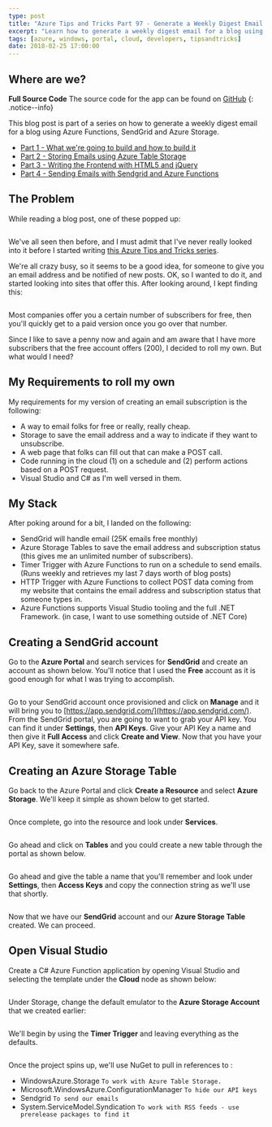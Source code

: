 ```yaml
---
type: post
title: "Azure Tips and Tricks Part 97 - Generate a Weekly Digest Email for a Blog using Azure Functions, SendGrid and Azure Storage"
excerpt: "Learn how to generate a weekly digest email for a blog using Azure Functions, SendGrid and Azure Storage"
tags: [azure, windows, portal, cloud, developers, tipsandtricks]
date: 2018-02-25 17:00:00
---
```


## Where are we?

**Full Source Code** The source code for the app can be found on [GitHub](https://github.com/mbcrump/EmailSubscription)
{: .notice--info}

This blog post is part of a series on how to generate a weekly digest email for a blog using Azure Functions, SendGrid and Azure Storage. 

* [Part 1 - What we're going to build and how to build it](http://www.michaelcrump.net/azure-tips-and-tricks97/)
* [Part 2 - Storing Emails using Azure Table Storage](http://www.michaelcrump.net/azure-tips-and-tricks98/)
* [Part 3 - Writing the Frontend with HTML5 and jQuery](http://www.michaelcrump.net/azure-tips-and-tricks99/)
* [Part 4 - Sending Emails with Sendgrid and Azure Functions](http://www.michaelcrump.net/azure-tips-and-tricks100/)

## The Problem

While reading a blog post, one of these popped up: 

<img :src="$withBase('/files/emailsub1.png')">

We've all seen then before, and I must admit that I've never really looked into it before I started writing [this Azure Tips and Tricks series](https://michaelcrump.net/azure-tips-and-tricks-complete-list/). 

We're all crazy busy, so it seems to be a good idea, for someone to give you an email address and be notified of new posts. OK, so I wanted to do it, and started looking into sites that offer this. After looking around, I kept finding this:

<img :src="$withBase('/files/emailsub2.png')">

Most companies offer you a certain number of subscribers for free, then you'll quickly get to a paid version once you go over that number. 

Since I like to save a penny now and again and am aware that I have more subscribers that the free account offers (200), I decided to roll my own. But what would I need? 

## My Requirements to roll my own

My requirements for my version of creating an email subscription is the following: 

* A way to email folks for free or really, really cheap.
* Storage to save the email address and a way to indicate if they want to unsubscribe.
* A web page that folks can fill out that can make a POST call.
* Code running in the cloud (1) on a schedule and (2) perform actions based on a POST request.
* Visual Studio and C# as I'm well versed in them.

## My Stack

After poking around for a bit, I landed on the following:

* SendGrid will handle email (25K emails free monthly)
* Azure Storage Tables to save the email address and subscription status (this gives me an unlimited number of subscribers). 
* Timer Trigger with Azure Functions to run on a schedule to send emails. (Runs weekly and retrieves my last 7 days worth of blog posts)
* HTTP Trigger with Azure Functions to collect POST data coming from my website that contains the email address and subscription status that someone types in. 
* Azure Functions supports Visual Studio tooling and the full .NET Framework. (in case, I want to use something outside of .NET Core)

## Creating a SendGrid account

Go to the **Azure Portal** and search services for **SendGrid** and create an account as shown below. You'll notice that I used the **Free** account as it is good enough for what I was trying to accomplish. 

<img :src="$withBase('/files/sendgrid1.png')">

Go to your SendGrid account once provisioned and click on **Manage** and it will bring you to [https://app.sendgrid.com/](https://app.sendgrid.com/). From the SendGrid portal, you are going to want to grab your API key. You can find it under **Settings**, then **API Keys**. Give your API Key a name and then give it **Full Access** and click **Create and View**. Now that you have your API Key, save it somewhere safe.

## Creating an Azure Storage Table

Go back to the Azure Portal and click **Create a Resource** and select **Azure Storage**. We'll keep it simple as shown below to get started. 

<img :src="$withBase('/files/storageacct1.png')">

Once complete, go into the resource and look under **Services**. 

<img :src="$withBase('/files/storageacct2.png')">

Go ahead and click on **Tables** and you could create a new table through the portal as shown below.

<img :src="$withBase('/files/aztablesblog1.png')">

Go ahead and give the table a name that you'll remember and look under **Settings**, then **Access Keys** and copy the connection string as we'll use that shortly. 

<img :src="$withBase('/files/storagethroughcsharp1.png')">

Now that we have our **SendGrid** account and our **Azure Storage Table** created. We can proceed. 

## Open Visual Studio

Create a C# Azure Function application by opening Visual Studio and selecting the template under the **Cloud** node as shown below:

<img :src="$withBase('/files/emailsub3.png')">

Under Storage, change the default emulator to the **Azure Storage Account** that we created earlier:

<img :src="$withBase('/files/emailsub4.png')">

We'll begin by using the **Timer Trigger** and leaving everything as the defaults. 

<img :src="$withBase('/files/emailsub5.png')">

Once the project spins up, we'll use NuGet to pull in references to :

* WindowsAzure.Storage `To work with Azure Table Storage.`
* Microsoft.WindowsAzure.ConfigurationManager `To hide our API keys`
* Sendgrid `To send our emails`
* System.ServiceModel.Syndication `To work with RSS feeds - use prerelease packages to find it`

